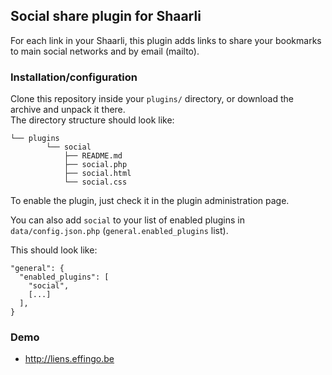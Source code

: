 ## Social share plugin for Shaarli

For each link in your Shaarli, this plugin adds links to share your bookmarks to main social networks and by email (mailto).

### Installation/configuration

Clone this repository inside your `plugins/` directory, or download the archive and unpack it there.  
The directory structure should look like:

```
└── plugins
        └── social
            ├── README.md
            ├── social.php
            ├── social.html
            └── social.css
```

To enable the plugin, just check it in the plugin administration page.

You can also add `social` to your list of enabled plugins in `data/config.json.php`
(`general.enabled_plugins` list).

This should look like:

```
"general": {
  "enabled_plugins": [
    "social",
    [...]
  ],
}
```
### Demo

 - http://liens.effingo.be
